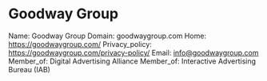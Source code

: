 
# Goodway Group

Name: Goodway Group
Domain: goodwaygroup.com
Home: https://goodwaygroup.com/
Privacy_policy: https://goodwaygroup.com/privacy-policy/
Email: info@goodwaygroup.com
Member_of: Digital Advertising Alliance
Member_of: Interactive Advertising Bureau (IAB)
